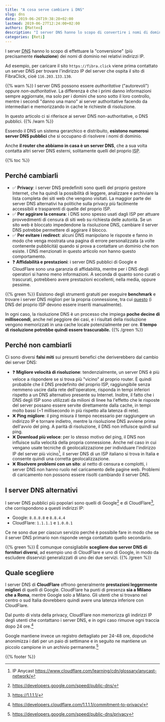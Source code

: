```yaml
---
title: "A cosa serve cambiare i DNS"
slug: dns
date: 2019-06-26T19:38:28+02:00
lastmod: 2019-06-27T12:24:00+02:00
authors: [Matteo]
description: "I server DNS hanno lo scopo di convertire i nomi di dominio in indirizzi IP, ma in quali casi ha senso cambiarli e in quali non porta benefici?"
categories: [Reti]
---
```


I server <abbr title="Domain Name System">DNS</abbr> hanno lo scopo di effettuare la "conversione" (più precisamente **risoluzione**) dei nomi di dominio nei relativi indirizzi IP.

Ad esempio, per caricare il sito `https://fibra.click` viene prima contattato un server DNS per trovare l'indirizzo IP del server che ospita il sito di FibraClick, cioè `116.203.133.130`.

{{% warn %}}
I server DNS possono essere *authoritative* ("autorevoli") oppure *non-authoritative*. La differenza è che i primi danno informazioni sempre aggiornate, ma solo per i domini che sono sotto il loro controllo, mentre i secondi "danno una mano" ai server authoritative facendo da intermediari e memorizzando in cache le richieste di risoluzione.

In questo articolo ci si riferisce ai server DNS non-authoritative, o DNS pubblici.
{{% /warn %}}

Essendo il DNS un sistema gerarchico e distribuito, **esistono numerosi server DNS pubblici** che si occupano di risolvere i nomi di dominio.

Anche **il router che abbiamo in casa è un server DNS**, che a sua volta contatta altri server DNS esterni, solitamente quelli del proprio <abbr title="Internet Service Provider, l'operatore telefonico">ISP</abbr>.

{{% toc %}}

## Perché cambiarli

- ✅ **Privacy**: i server DNS predefiniti sono quelli del proprio gestore Internet, che ha quindi la possibilità di leggere, analizzare e archiviare la lista completa dei siti web che vengono visitati. La maggior parte dei server DNS alternativi ha politiche sulla privacy più facilmente accessibili e trasparenti di quelle del proprio ISP.
- ✅ **Per aggirare la censura**: i DNS sono spesso usati dagli ISP per attuare provvedimenti di censura di siti web su richiesta delle autorità. Se un sito web è bloccato impedendone la risoluzione DNS, cambiare il server DNS potrebbe permettere di aggirare il blocco.
- ✅ **Per evitare i redirect**: alcuni DNS manipolano le risposte e fanno in modo che venga mostrata una pagina di errore personalizzata (a volte contenente pubblicità) quando si prova a contattare un dominio che non esiste. I DNS menzionati in questo articolo non hanno questo comportamento.
- ❓ **Affidabilità e prestazioni**: i server DNS pubblici di Google e CloudFlare sono una garanzia di affidabilità, mentre per i DNS degli operatori si hanno meno informazioni. A seconda di quanto sono curati o trascurati, potrebbero avere prestazioni eccellenti, nella media, oppure pessime.

{{% green %}}
Esistono degli strumenti gratuiti per eseguire **benchmark** e trovare i server DNS migliori per la propria connessione, tra cui [questo](https://www.grc.com/dns/benchmark.htm) (i DNS del proprio ISP devono essere inseriti manualmente).

In ogni caso, la risoluzione DNS è un processo che impiega **poche decine di millisecondi**, anche nel peggiore dei casi, e i risultati della risoluzione vengono memorizzati in una cache locale potenzialmente per ore. **Il tempo di risoluzione potrebbe quindi essere trascurabile.**
{{% /green %}}

## Perché non cambiarli

Ci sono diversi **falsi miti** sui presunti benefici che deriverebbero dal cambio dei server DNS:

- ❓ **Migliore velocità di risoluzione**: tendenzialmente, un server DNS è più veloce a rispondere se si trova più "vicino" al proprio router. È quindi probabile che il DNS predefinito del proprio ISP, raggiungibile senza nemmeno uscire dalla rete dell'operatore, risponda in tempi inferiori rispetto a un DNS alternativo presente su Internet. Inoltre, il fatto che i DNS degli ISP sono utilizzati da milioni di linee ha l'effetto che le risposte del server possano essere servite direttamente dalla cache, in tempi molto bassi (~1 millisecondo in più rispetto alla latenza di rete).
- ❌ **Ping migliore**: il ping misura il tempo necessario per raggiungere un indirizzo IP e tornare indietro, mentre la risoluzione DNS avviene prima dell'avvio del ping. A parità di risoluzione, il DNS non influisce quindi sul ping.
- ❌ **Download più veloce**: per lo stesso motivo del ping, il DNS non influisce sulla velocità della propria connessione. Anche nel caso in cui vengano usate tecniche di geolocalizzazione per individuare l'indirizzo IP del server più vicino[^anycast], il server DNS di un ISP italiano si trova in Italia e consente quindi una corretta geolocalizzazione.
- ❌ **Risolvere problemi con un sito**: al netto di censura e complotti, i server DNS non hanno ruolo nel caricamento delle pagine web. Problemi di caricamento non possono essere risolti cambiando il server DNS.

[^anycast]: IP Anycast https://www.cloudflare.com/learning/cdn/glossary/anycast-network/

## I server DNS alternativi

I server DNS pubblici più popolari sono quelli di Google[^g] e di CloudFlare[^cf], che corrispondono a questi indirizzi IP:

- Google: `8.8.8.8` e `8.8.4.4`
- CloudFlare: `1.1.1.1` e `1.0.0.1`

[^g]: https://developers.google.com/speed/public-dns/
[^cf]: https://1.1.1.1/

Ce ne sono due per ciascun servizio perché è possibile fare in modo che se il server DNS primario non risponde venga contattato quello secondario.

{{% green %}}
È comunque consigliabile **scegliere due server DNS di fornitori diversi**, ad esempio uno di CloudFlare e uno di Google, in modo da escludere disservizi generalizzati di uno dei due servizi.
{{% /green %}}

## Quale scegliere

I server DNS di **CloudFlare** offrono generalmente **prestazioni leggermente migliori** di quelli di Google. CloudFlare ha punti di presenza **sia a Milano che a Roma**, mentre Google solo a Milano. Gli utenti che si trovano nel centro o sud Italia dovrebbero quindi avere una latenza inferiore con CloudFlare.

Dal punto di vista della privacy, CloudFlare non memorizza gli indirizzi IP degli utenti che contattano i server DNS, e in ogni caso rimuove ogni traccia dopo 24 ore.[^privacy-cf]

Google mantiene invece un registro dettagliato per 24-48 ore, dopodiché anonimizza i dati per un paio di settimane e in seguito ne mantiene un piccolo campione in un archivio permanente.[^privacy-google]

[^privacy-cf]: https://developers.cloudflare.com/1.1.1.1/commitment-to-privacy/
[^privacy-google]: https://developers.google.com/speed/public-dns/privacy

{{% footer %}}
